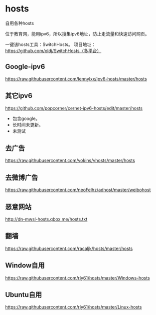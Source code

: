 # hosts
自用各种hosts

位于教育网，能用ipv6，所以搜集ipv6地址，防止走流量和快速访问网页。

一键该hosts工具：SwitchHosts。
项目地址：https://github.com/oldj/SwitchHosts（多平台）

## Google-ipv6
https://raw.githubusercontent.com/lennylxx/ipv6-hosts/master/hosts

## 其它ipv6
https://github.com/popcorner/cernet-ipv6-hosts/edit/master/hosts
  - 包含google。
  - 长时间未更新。
  - 未测试

## 去广告
https://raw.githubusercontent.com/vokins/yhosts/master/hosts

## 去微博广告
https://raw.githubusercontent.com/neoFelhz/adhost/master/weibohost

## 恶意网站
http://dn-mwsl-hosts.qbox.me/hosts.txt

## 翻墙
https://raw.githubusercontent.com/racaljk/hosts/master/hosts

## Window自用
https://raw.githubusercontent.com/rly61/hosts/master/Windows-hosts

## Ubuntu自用
https://raw.githubusercontent.com/rly61/hosts/master/Linux-hosts

